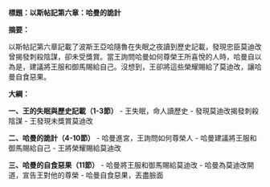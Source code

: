**標題：以斯帖記第六章：哈曼的詭計**

**摘要：**

以斯帖記第六章記載了波斯王亞哈隨魯在失眠之夜讀到歷史記載，發現忠臣莫迪改曾揭發刺殺陰謀，卻未受獎賞。當王詢問哈曼如何尊榮王所喜悅的人時，哈曼自以為是，建議將王服和御馬賜給自己。沒想到，王卻將這些榮耀賜給了莫迪改，讓哈曼自食惡果。

**大綱：**

**一、王的失眠與歷史記載（1-3節）**
    - 王失眠，命人讀歷史
    - 發現莫迪改揭發刺殺陰謀
    - 王發現未獎賞莫迪改

**二、哈曼的詭計（4-10節）**
    - 哈曼進宮，王詢問如何尊榮人
    - 哈曼建議將王服和御馬賜給自己
    - 王將榮耀賜給莫迪改

**三、哈曼的自食惡果（11節）**
    - 哈曼將王服和御馬賜給莫迪改
    - 哈曼為莫迪改開道，宣告王對他的尊榮
    - 哈曼自食惡果，丟盡臉面
